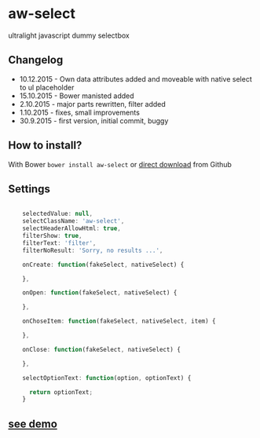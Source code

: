# aw-select
ultralight javascript dummy selectbox

## Changelog
- 10.12.2015 - Own data attributes added and moveable with native select to ul placeholder
- 15.10.2015 - Bower manisted added
- 2.10.2015 - major parts rewritten, filter added
- 1.10.2015 - fixes, small improvements
- 30.9.2015 - first version, initial commit, buggy

## How to install?
With Bower ```bower install aw-select``` or [direct download](https://github.com/Kcko/aw-select/archive/master.zip) from Github

## Settings
```javascript

    selectedValue: null,
    selectClassName: 'aw-select', 
    selectHeaderAllowHtml: true,
    filterShow: true,
    filterText: 'filter',
    filterNoResult: 'Sorry, no results ...',

    onCreate: function(fakeSelect, nativeSelect) {

    },

    onOpen: function(fakeSelect, nativeSelect) {

    },

    onChoseItem: function(fakeSelect, nativeSelect, item) {

    },

    onClose: function(fakeSelect, nativeSelect) {

    },

    selectOptionText: function(option, optionText) {

      return optionText;
    }
  ```
 
## [see demo](http://code.rjwebdesign.cz/aw-select/)

